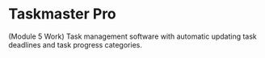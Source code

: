 # Taskmaster Pro
(Module 5 Work)
Task management software with automatic updating task deadlines and task progress categories.
